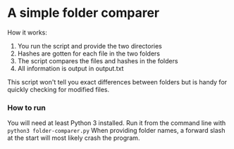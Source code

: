 # A simple folder comparer

How it works:
1. You run the script and provide the two directories
2. Hashes are gotten for each file in the two folders
3. The script compares the files and hashes in the folders
4. All information is output in output.txt

This script won't tell you exact differences between folders but is handy for quickly checking for modified files.

### How to run

You will need at least Python 3 installed. Run it from the command line with `python3 folder-comparer.py`
When providing folder names, a forward slash at the start will most likely crash the program.
